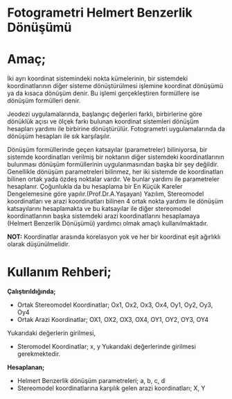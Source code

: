 # Fotogrametri Helmert Benzerlik Dönüşümü

**Amaç;**
=========

İki ayrı koordinat sistemindeki nokta kümelerinin, bir sistemdeki koordinatlarının diğer sisteme dönüştürülmesi işlemine koordinat dönüşümü ya da kısaca dönüşüm denir. Bu işlemi gerçekleştiren formüllere ise dönüşüm formülleri denir.


Jeodezi  uygulamalarında, başlangıç değerleri farklı, birbirlerine göre dönüklük açısı ve ölçek farkı bulunan koordinat sistemleri dönüşüm hesapları yardımı ile birbirine dönüştürülür. Fotogrametri uygulamalarında da dönüşüm hesapları ile sık karşılaşılır.


Dönüşüm formüllerinde geçen katsayılar (parametreler) biliniyorsa, bir sistemde koordinatları verilmiş bir noktanın diğer sistemdeki koordinatlarının bulunması dönüşüm formüllerinin uygulanmasından başka bir şey değildir. Genellikle dönüşüm parametreleri bilinmez, her iki sistemde de koordinatları bilinen ortak yada özdeş noktalar vardır. Ve bunlar yardımı ile parametreler hesaplanır. Çoğunlukla da bu hesaplama bir En Küçük Kareler Dengelemesine göre yapılır.(Prof.Dr.A.Yaşayan) Yazılım, Stereomodel koordinatları ve arazi koordinatları bilinen 4 ortak nokta yardımı ile dönüşüm katsayılarını hesaplamakta ve bu katsayılar ile diğer stereomodel koordinatlarının başka sistemdeki arazi koordinatlarını hesaplamaya (Helmert Benzerlik Dönüşümü) yardımcı olmak amaçlı kullanılmaktadır.

**NOT:** Koordinatlar arasında korelasyon yok ve her bir koordinat eşit ağırlıklı olarak düşünülmelidir.

**Kullanım Rehberi;**
=====================

**Çalıştırıldığında;**

+ Ortak Stereomodel Koordinatlar; Ox1, Ox2, Ox3, Ox4, Oy1, Oy2, Oy3, Oy4
+ Ortak Arazi Koordinatlar; OX1, OX2, OX3, OX4, OY1, OY2, OY3, OY4

Yukarıdaki değerlerin girilmesi,

+ Steromodel Koordinatlar; x, y
Yukarıdaki değerlerinde girilmesi gerekmektedir. 

**Hesaplanan;**

+ Helmert Benzerlik dönüşüm parametreleri; a, b, c, d
+ Stereomodel koordinatlarına karşılık gelen arazi koordinatları; X, Y
